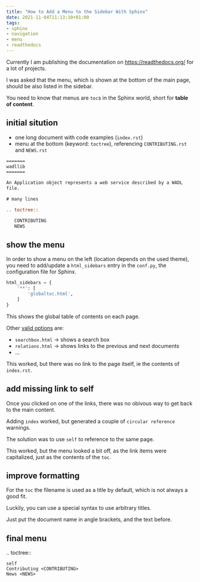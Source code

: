 ```yaml
---
title: "How to Add a Menu to the Sidebar With Sphinx"
date: 2021-11-04T11:13:10+01:00
tags:
- sphinx
- navigation
- menu
- readthedocs
---
```


Currently I am publishing the documentation on https://readthedocs.org/ for a lot of projects.

I was asked that the menu,
which is shown at the bottom of the main page,
should be also listed in the sidebar.

You need to know that menus are `toc`s in the Sphinx world,
short for **table of content**.

## initial sitution

- one long document with code examples (`index.rst`)
- menu at the bottom (keyword: `toctree`), referencing `CONTRIBUTING.rst` and `NEWS.rst`

```rst
=======
wadllib
=======

An Application object represents a web service described by a WADL
file.

# many lines

.. toctree::

   CONTRIBUTING
   NEWS
```

## show the menu

In order to show a menu on the left (location depends on the used theme),
you need to add/update a `html_sidebars` entry in the `conf.py`,
the configuration file for Sphinx.

```python
html_sidebars = {
    '**': [
        'globaltoc.html',
    ]
}
```

This shows the global table of contents on each page.

Other [valid options](https://www.sphinx-doc.org/en/master/usage/configuration.html#confval-html_sidebars) are:
- `searchbox.html` -> shows a search box
- `relations.html` -> shows links to the previous and next documents
- ...

This worked, but there was no link to the page itself, ie the contents of `index.rst`.

## add missing link to self

Once you clicked on one of the links,
there was no obivous way to get back to the main content.

Adding `index` worked,
but generated a couple of `circular reference` warnings.

The solution was to use `self` to reference to the same page.

This worked, but the menu looked a bit off,
as the link items were capitalized,
just as the contents of the `toc`.

## improve formatting

For the `toc` the filename is used as a title by default,
which is not always a good fit.

Luckily, you can use a special syntax to use arbitrary titles.

Just put the document name in angle brackets, and the text before.


## final menu

 .. toctree::
 
    self
    Contributing <CONTRIBUTING>
    News <NEWS>
